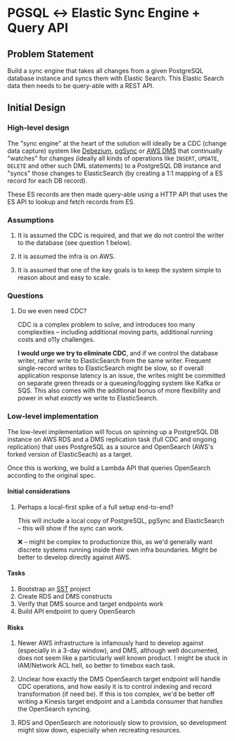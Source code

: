 # PGSQL ↔ Elastic Sync Engine + Query API

## Problem Statement

Build a sync engine that takes all changes from a given PostgreSQL database instance and syncs them with Elastic Search. This Elastic Search data then needs to be query-able with a REST API.

## Initial Design

### High-level design

The "sync engine" at the heart of the solution will ideally be a CDC (change data capture) system like [Debezium](https://debezium.io/), [pgSync](https://pgsync.com/) or [AWS DMS](https://aws.amazon.com/dms/) that continually "watches" for changes (ideally all kinds of operations like `INSERT`, `UPDATE`, `DELETE` and other such DML statements) to a PostgreSQL DB instance and "syncs" those changes to ElasticSearch (by creating a 1:1 mapping of a ES record for each DB record).

These ES records are then made query-able using a HTTP API that uses the ES API to lookup and fetch records from ES.

### Assumptions

1. It is assumed the CDC is required, and that we do not control the writer to the database (see question 1 below).

2. It is assumed the infra is on AWS.

3. It is assumed that one of the key goals is to keep the system simple to reason about and easy to scale.

### Questions

1. Do we even need CDC?

    CDC is a complex problem to solve, and introduces too many complexities – including additional moving parts, additional running costs and o11y challenges.

    **I would urge we try to eliminate CDC**, and if we control the database writer, rather write to ElasticSearch from the same writer. Frequent single-record writes to ElasticSearch might be slow, so if overall application response latency is an issue, the writes might be committed on separate green threads or a queueing/logging system like Kafka or SQS. This also comes with the additional bonus of more flexibility and power in what _exactly_ we write to ElasticSearch.

### Low-level implementation

The low-level implementation will focus on spinning up a PostgreSQL DB instance on AWS RDS and a DMS replication task (full CDC and ongoing replication) that uses PostgreSQL as a source and OpenSearch (AWS's forked version of ElasticSeach) as a target.

Once this is working, we build a Lambda API that queries OpenSearch according to the original spec.

#### Initial considerations

1. Perhaps a local-first spike of a full setup end-to-end?

    This will include a local copy of PostgreSQL, pgSync and ElasticSearch – this will show if the sync can work.

    ❌ – might be complex to productionize this, as we'd generally want discrete systems running inside their own infra boundaries. Might be better to develop directly against AWS.

#### Tasks

1. Bootstrap an [SST](https://sst.dev) project
2. Create RDS and DMS constructs
3. Verify that DMS source and target endpoints work
4. Build API endpoint to query OpenSearch

#### Risks

1. Newer AWS infrastructure is infamously hard to develop against (especially in a 3-day window), and DMS, although well documented, does not seem like a particularly well known product. I might be stuck in IAM/Network ACL hell, so better to timebox each task.

2. Unclear how exactly the DMS OpenSearch target endpoint will handle CDC operations, and how easily it is to control indexing and record transformation (if need be). If this is too complex, we'd be better off writing a Kinesis target endpoint and a Lambda consumer that handles the OpenSearch syncing.

3. RDS and OpenSearch are notoriously slow to provision, so development might slow down, especially when recreating resources.

